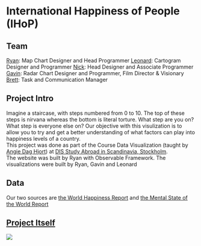 # International Happiness of People (IHoP)

## Team
[Ryan](https://github.com/ryanmattt): Map Chart Designer and Head Programmer
[Leonard](https://www.linkedin.com/in/leonard-mayorga-435217241/): Cartogram Designer and Programmer
[Nick](https://www.instagram.com/nicholaspapapanou/): Head Designer and Associate Programmer
[Gavin](https://www.instagram.com/gavin_tatum/): Radar Chart Designer and Programmer, Film Director & Visionary
[Brett](https://instagram.com/brett__donshik): Task and Communication Manager

## Project Intro
Imagine a staircase, with steps numbered from 0 to 10. The top of these steps is nirvana whereas the bottom is literal torture. What step are you on? What step is everyone else on?
Our objective with this visulization is to allow you to try and get a better understanding of what factors can play into happiness levels of a country. 
<br>
This project was done as part of the Course Data Visualization (taught by [Angie Dag Hjort](instagram.com/fairyanimal/)) at [DIS Study Abroad in Scandinavia, Stockholm](https://disabroad.org/stockholm/). 
<br>
The website was built by Ryan with Observable Framework. The visualizations were built by Ryan, Gavin and Leonard


## Data
Our two sources are [the World Happiness Report](https://worldhappiness.report/) and [the Mental State of the World Report](https://mentalstateoftheworld.report/)

## [Project Itself](https://dis-2024-spring.observablehq.cloud/ihop/)
![](https://cdn.discordapp.com/attachments/1080177707268194415/1236968641044414484/image.png?ex=6639f051&is=66389ed1&hm=76cadf272a901177dbc1f9b59142decbe9013957baef14d9a29fc097a1aca6d2&)
